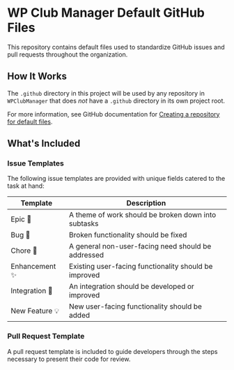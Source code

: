 # WP Club Manager Default GitHub Files

This repository contains default files used to standardize GitHub issues and pull requests throughout the organization.

## How It Works

The `.github` directory in this project will be used by any repository in `WPClubManager` that does _not_ have a `.github` directory in its own project root.

For more information, see GitHub documentation for [Creating a repository for default files](https://docs.github.com/en/github/building-a-strong-community/creating-a-default-community-health-file#creating-a-repository-for-default-files).

## What's Included

### Issue Templates

The following issue templates are provided with unique fields catered to the task at hand:

| Template       | Description                                           |
| -------------- | ----------------------------------------------------- |
| Epic 🚩        | A theme of work should be broken down into subtasks   |
| Bug 🐛         | Broken functionality should be fixed                  |
| Chore 🧹       | A general non-user-facing need should be addressed    |
| Enhancement ✨ | Existing user-facing functionality should be improved |
| Integration 🔌 | An integration should be developed or improved        |
| New Feature 💡 | New user-facing functionality should be added         |

### Pull Request Template

A pull request template is included to guide developers through the steps necessary to present their code for review.




